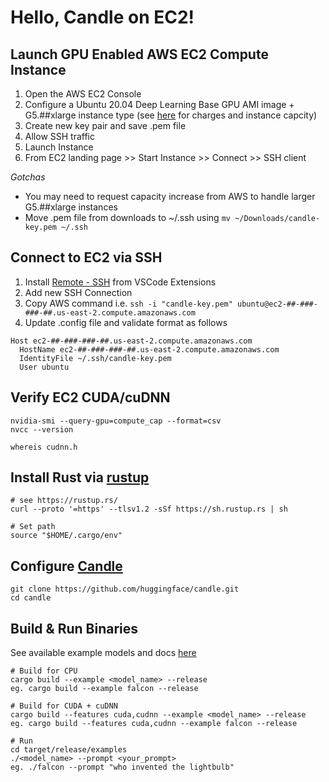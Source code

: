 # Hello, Candle on EC2!

## Launch GPU Enabled AWS EC2 Compute Instance

1. Open the AWS EC2 Console
2. Configure a Ubuntu 20.04 Deep Learning Base GPU AMI image + G5.##xlarge instance type (see [here](https://aws.amazon.com/ec2/instance-types/g5/) for charges and instance capcity) 
3. Create new key pair and save .pem file
4. Allow SSH traffic
5. Launch Instance
6. From EC2 landing page >> Start Instance >> Connect >> SSH client

*Gotchas*
* You may need to request capacity increase from AWS to handle larger G5.##xlarge instances
* Move .pem file from downloads to ~/.ssh using `mv ~/Downloads/candle-key.pem ~/.ssh`

## Connect to EC2 via SSH

1. Install [Remote - SSH](https://code.visualstudio.com/docs/remote/ssh) from VSCode Extensions
2. Add new SSH Connection
3. Copy AWS command i.e. `ssh -i "candle-key.pem" ubuntu@ec2-##-###-###-##.us-east-2.compute.amazonaws.com`
4. Update .config file and validate format as follows

```
Host ec2-##-###-###-##.us-east-2.compute.amazonaws.com
  HostName ec2-##-###-###-##.us-east-2.compute.amazonaws.com
  IdentityFile ~/.ssh/candle-key.pem
  User ubuntu
```

## Verify EC2 CUDA/cuDNN

```
nvidia-smi --query-gpu=compute_cap --format=csv
nvcc --version

whereis cudnn.h
```

## Install Rust via [rustup](https://rustup.rs/)

```
# see https://rustup.rs/
curl --proto '=https' --tlsv1.2 -sSf https://sh.rustup.rs | sh

# Set path
source "$HOME/.cargo/env"
```

## Configure [Candle](https://github.com/huggingface/candle)

```
git clone https://github.com/huggingface/candle.git
cd candle
```

## Build & Run Binaries

See available example models and docs [here](https://github.com/huggingface/candle/tree/main/candle-examples/examples)

```
# Build for CPU
cargo build --example <model_name> --release
eg. cargo build --example falcon --release

# Build for CUDA + cuDNN
cargo build --features cuda,cudnn --example <model_name> --release
eg. cargo build --features cuda,cudnn --example falcon --release

# Run
cd target/release/examples
./<model_name> --prompt <your_prompt>
eg. ./falcon --prompt "who invented the lightbulb"
```